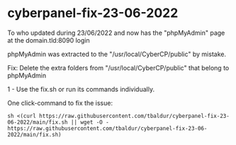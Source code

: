 # cyberpanel-fix-23-06-2022
To who updated during 23/06/2022 and now has the "phpMyAdmin" page at the domain.tld:8090 login

phpMyAdmin was extracted to the "/usr/local/CyberCP/public" by mistake.

Fix: Delete the extra folders from "/usr/local/CyberCP/public" that belong to phpMyAdmin

1 - Use the fix.sh or run its commands individually.

One click-command to fix the issue:

```
sh <(curl https://raw.githubusercontent.com/tbaldur/cyberpanel-fix-23-06-2022/main/fix.sh || wget -O - https://raw.githubusercontent.com/tbaldur/cyberpanel-fix-23-06-2022/main/fix.sh)
```

